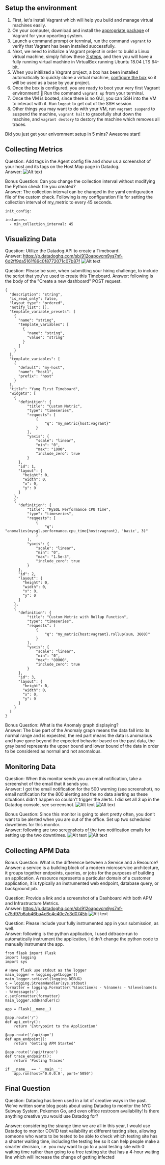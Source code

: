 ## Setup the environment
1. First, let's install Vagrant which will help you build and manage virtual machines easily.
2. On your computer, download and install the [appropriate package](https://www.vagrantup.com/downloads) of Vagrant for your opearting system.
3. Launch a command prompt or terminal, run the command ```vagrant``` to verify that Vagrant has been installed successfully. 
4. Next, we need to initialize a Vagrant project in order to build a Linux virtual machine, simply follow these [3 steps](https://learn.hashicorp.com/tutorials/vagrant/getting-started-project-setup?in=vagrant/getting-started), and then you will have a fully running virtual machine in VirtualBox running Ubuntu 18.04 LTS 64-bit.
5. When you initilized a Vagrant project, a box has been installed automatically to quickly clone a virtual machine, [configure the box](https://learn.hashicorp.com/tutorials/vagrant/getting-started-boxes?in=vagrant/getting-started#use-a-box) so it will be used as a base by your project.
6. Once the box is configured, you are ready to boot your very first Vagrant environment! :checkered_flag: Run the command ```vagrant up``` from your terminal.
7. Once the VM is booted, since there is no GUI, you can SSH into the VM to interact with it. Run ```logout``` to get out of the SSH session. 
8. Other things you may want to do with your VM, run ```vagrant suspend``` to suspend the machine, ```vagrant halt``` to gracefully shut down the machine, and ```vagrant destory``` to destory the machine which removes all traces.

Did you just get your enivornment setup in 5 mins? Awesome start! 

## Collecting Metrics
Question: Add tags in the Agent config file and show us a screenshot of your host and its tags on the Host Map page in Datadog.  
Answer: ![Alt text](https://github.com/yangli3/hiring-engineers/blob/master/Host-Map-Datadog.png "Host Map with Tags")

Bonus Question: Can you change the collection interval without modifying the Python check file you created?  
Answer: The collection interval can be changed in the yaml configuration file of the custom check. Following is my configuration file for setting the collection interval of my_metric to every 45 seconds.
```
init_config:

instances:
  - min_collection_interval: 45
```
## Visualizing Data
Question: Utilize the Datadog API to create a Timeboard.  
Answer: https://p.datadoghq.com/sb/912oapovcm9ys7nf-6d2ff9da5161f89c0f8772071c07b87f
![Alt text](https://github.com/yangli3/hiring-engineers/blob/solutions-engineer/Yang-First-Timeboard-Datadog.png "Timeboard Created from API")

Question: Please be sure, when submitting your hiring challenge, to include the script that you've used to create this Timeboard.
Answer: following is the body of the "Create a new dashboard" POST request.
```
{
  "description": "string",
  "is_read_only": false,
  "layout_type": "ordered",
  "notify_list": [],
  "template_variable_presets": [
    {
      "name": "string",
      "template_variables": [
        {
          "name": "string",
          "value": "string"
        }
      ]
    }
  ],
  "template_variables": [
    {
      "default": "my-host",
      "name": "host1",
      "prefix": "host"
    }
  ],
  "title": "Yang First Timeboard",
  "widgets": [
    {
      "definition": {
          "title": "Custom Metric",
          "type": "timeseries",
          "requests": [
              {
                  "q": "my_metric{host:vagrant}"
              }
          ],
          "yaxis": {
              "scale": "linear",
              "min": "0",
              "max": "1000",
              "include_zero": true
          }
      },
      "id": 1,
      "layout": {
        "height": 0,
        "width": 0,
        "x": 0,
        "y": 0
      }
    },
    {
      "definition": {
          "title": "MySQL Performance CPU Time",
          "type": "timeseries",
          "requests": [
              {
                  "q": "anomalies(mysql.performance.cpu_time{host:vagrant}, 'basic', 3)"
              }
          ],
          "yaxis": {
              "scale": "linear",
              "min": "0",
              "max": "1.5e-3",
              "include_zero": true
          }
      },
      "id": 2,
      "layout": {
        "height": 0,
        "width": 0,
        "x": 0,
        "y": 0
      }
    },
    {
      "definition": {
          "title": "Custom Metric with Rollup Function",
          "type": "timeseries",
          "requests": [
              {
                  "q": "my_metric{host:vagrant}.rollup(sum, 3600)"
              }
          ],
          "yaxis": {
              "scale": "linear",
              "min": "0",
              "max": "80000",
              "include_zero": true
          }
      },
      "id": 3,
      "layout": {
        "height": 0,
        "width": 0,
        "x": 0,
        "y": 0
      }
    }
  ]
}
```
Bonus Question: What is the Anomaly graph displaying?  
Answer: The blue part of the Anomaly graph means the data fall into its normal range and is expected, the red part means the data is anomalous and have gone beyond the expected behavior based on the past data, the gray band represents the upper bound and lower bound of the data in order to be considered as normal and not anomalous.
## Monitoring Data
Question: When this monitor sends you an email notification, take a screenshot of the email that it sends you.  
Answer: I got the email notification for the 500 warning (see screenshot), no email notification for the 800 alerting and the no data alerting as these situations didn't happen so couldn't trigger the alerts. I did set all 3 up in the Datadog console, see screenshot.
![Alt text](https://github.com/yangli3/hiring-engineers/blob/solutions-engineer/Alert-Email-Monitor-500.png "Warn Email")
![Alt text](https://github.com/yangli3/hiring-engineers/blob/solutions-engineer/Monitors-Datadog.png "Alerts Setup")

Bonus Question: Since this monitor is going to alert pretty often, you don’t want to be alerted when you are out of the office. Set up two scheduled downtimes for this monitor.    
Answer: following are two screenshots of the two notification emails for setting up the two downtimes.
![Alt text](https://github.com/yangli3/hiring-engineers/blob/solutions-engineer/Downtime-Weekday.png "Downtime for Weekdays")
![Alt text](https://github.com/yangli3/hiring-engineers/blob/solutions-engineer/Downtime-Weekend.png "Downtime for weekend")
## Collecting APM Data
Bonus Question: What is the difference between a Service and a Resource?  
Answer: a service is a building block of a modern microservice architecture, it groups together endpoints, queries, or jobs for the purposes of building an application. A resource represents a particular domain of a customer application, it is typically an instrumented web endpoint, database query, or background job.

Question: Provide a link and a screenshot of a Dashboard with both APM and Infrastructure Metrics.  
Answer: https://p.datadoghq.com/sb/912oapovcm9ys7nf-c75d97b6ab46ba4c6c4c40e7c3d0745b
![Alt text](https://github.com/yangli3/hiring-engineers/blob/solutions-engineer/APM-Dashboard.png "APM and Infrastructure Metrics Dashboard")

Question: Please include your fully instrumented app in your submission, as well.  
Answer: following is the python application, I used ddtrace-run to automatically instrument the application, I didn't change the python code to manually instrument the app.
```
from flask import Flask
import logging
import sys

# Have flask use stdout as the logger
main_logger = logging.getLogger()
main_logger.setLevel(logging.DEBUG)
c = logging.StreamHandler(sys.stdout)
formatter = logging.Formatter('%(asctime)s - %(name)s - %(levelname)s - %(message)s')
c.setFormatter(formatter)
main_logger.addHandler(c)

app = Flask(__name__)

@app.route('/')
def api_entry():
    return 'Entrypoint to the Application'

@app.route('/api/apm')
def apm_endpoint():
    return 'Getting APM Started'

@app.route('/api/trace')
def trace_endpoint():
    return 'Posting Traces'

if __name__ == '__main__':
    app.run(host='0.0.0.0', port='5050')
```
## Final Question
Question: Datadog has been used in a lot of creative ways in the past. We’ve written some blog posts about using Datadog to monitor the NYC Subway System, Pokemon Go, and even office restroom availability! Is there anything creative you would use Datadog for?  

Answer: considering the strange time we are all in this year, I would use Datadog to monitor COVID test vailability at different testing sites, allowing someone who wants to be tested to be able to check which testing site has a shorter waiting time, including the testing fee so it can help people make a smarter decision, i.e. you may want to go to a paid testing site with 0 waiting time rather than going to a free testing site that has a 4-hour waiting line which will increase the change of getting infected 
